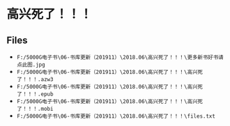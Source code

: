 # 高兴死了！！！

## Files

- `F:/5000G电子书\06-书库更新（201911）\2018.06\高兴死了！！！\更多新书好书请点此图.jpg`
- `F:/5000G电子书\06-书库更新（201911）\2018.06\高兴死了！！！\高兴死了！！！.azw3`
- `F:/5000G电子书\06-书库更新（201911）\2018.06\高兴死了！！！\高兴死了！！！.epub`
- `F:/5000G电子书\06-书库更新（201911）\2018.06\高兴死了！！！\高兴死了！！！.mobi`
- `F:/5000G电子书\06-书库更新（201911）\2018.06\高兴死了！！！\files.txt`
